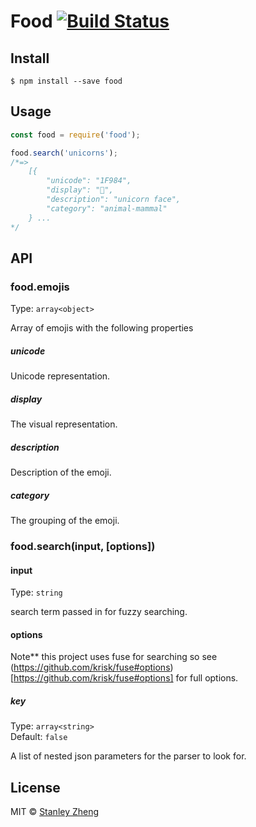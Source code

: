 # Food [![Build Status](https://travis-ci.org/stanzhengdev/npm-food.svg?branch=master)](https://travis-ci.org/stanzhengdev/npm-food)

>


## Install

```
$ npm install --save food
```


## Usage

```js
const food = require('food');

food.search('unicorns');
/*=>
    [{
        "unicode": "1F984",
        "display": "🦄",
        "description": "unicorn face",
        "category": "animal-mammal"
    } ...
*/
```


## API

### food.emojis
Type: `array<object>`

Array of emojis with the following properties

##### unicode

Unicode representation.

##### display

The visual representation.

##### description

Description of the emoji.

##### category

The grouping of the emoji.

### food.search(input, [options])

#### input

Type: `string`

search term passed in for fuzzy searching.

#### options
Note** this project uses fuse for searching so see (https://github.com/krisk/fuse#options)[https://github.com/krisk/fuse#options] for full options.
##### key

Type: `array<string>`<br>
Default: `false`

A list of nested json parameters for the parser to look for.


## License

MIT © [Stanley Zheng](https://github.com/stanzheng)
